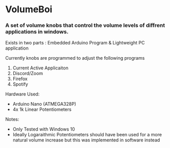 
<h1>VolumeBoi</h1>
<h3>A set of volume knobs that control the volume levels of diffrent applications in windows.</h3>
<p>Exists in two parts : Embedded Arduino Program & Lightweight PC application </p> 

Currently  knobs are programmed to adjust the following programs
<ol>
<li>Current Active Applicaiton</li>
<li>Discord/Zoom</li>
<li>Firefox</li>
<li>Spotify</li>
</ol>

Hardware Used:
<ul>
<li>Arduino Nano (ATMEGA328P)</li>
<li>4x 1k Linear Potentiometers</li>
</ul>

Notes:
<ul>
<li>Only Tested with Windows 10</li>
<li>Ideally Logaraithmic Potentiometers should have been used for a more natural volume increase but this was implemented in software instead</li>
</ul>
